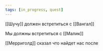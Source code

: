 ```yaml
---
tags: [in_progress, quest]
---
```

[[Шучу]] должен встретиться с [[Вангал]]  

Мы должны встретиться с [[Малик]]

[[Мерриголд]] сказал что найдет нас после
